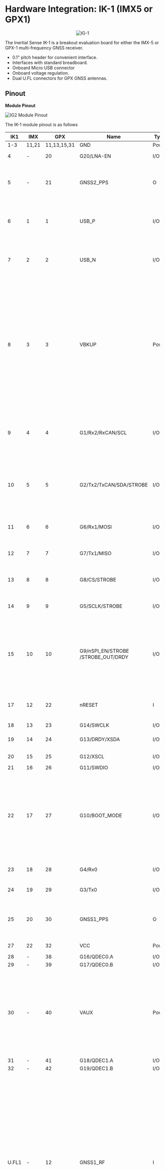 # Hardware Integration: IK-1 (IMX5 or GPX1)

<center>

![IG-1](../images/IK-1.0.png)

</center>

The Inertial Sense IK-1 is a breakout evaluation board for either the IMX-5 or GPX-1 multi-frequency GNSS receiver.

- 0.1" pitch header for convenient interface.
- Interfaces with standard breadboard. 
- Onboard Micro USB connector
- Onboard voltage regulation.
- Dual U.FL connectors for GPX GNSS antennas.



## Pinout

**Module Pinout**

![IG2 Module Pinout](images/ik1_pinout.svg)

The IK-1 module pinout is as follows

| IK1                                     | IMX | GPX | Name                                          | Type | Description                                                  |
| --------------------------------------------- | ---- | ---- | ------------------------------------------------------------ | ------------------------------------------------------------ | --------------------------------------------- |
| 1-3 | 11,21 | 11,13,15,31 | GND | Power | Supply ground |
| 4 | - | 20 | G20/LNA-EN | I/O | GPIO20, GPX LNA enable |
| 5 | - | 21 | GNSS2_PPS | O | GNSS2 PPS time synchronization output pulse (1Hz, 10% duty cycle) |
| 6 | 1   | 1    | USB_P                                         | I/O  | USB full-speed Positive Line. USB will be supported in future firmware updates.           |
| 7 | 2   | 2    | USB_N                                         | I/O  | USB full-speed Negative Line. USB will be supported in future firmware updates.           |
| 8 | 3   | 3    | VBKUP                                       | Power | Backup supply voltage input (1.75V to 3.6V). Future firmware updates will use voltage applied on this pin to backup GNSS ephemeris, almanac, and other operating parameters for a faster startup when VCC is applied again. This pin MUST be connected to a backup battery or VCC. |
| 9 | 4   | 4    | G1/Rx2/RxCAN/SCL                              | I/O  | GPIO1 <br />Serial 2 input (TTL) <br />Serial input pin from CAN transceiver<sup>\*</sup> <br />I2C SCL line |
| 10 | 5   | 5    | G2/Tx2/TxCAN/SDA/STROBE                        | I/O  | GPIO2 <br />Serial 2 output (TTL)<br /> Serial output pin to CAN transceiver<sup>\*</sup><br /> I2C SDA line<br />Strobe time sync input |
| 11 | 6   | 6    | G6/Rx1/MOSI                                   | I/O  | GPIO6<br /> Serial 1 input (TTL)<br /> SPI MOSI                        |
| 12 | 7   | 7    | G7/Tx1/MISO                                   | I/O  | GPIO7<br /> Serial 1 output (TTL)<br /> SPI MISO                       |
| 13 | 8   | 8    | G8/CS/STROBE                                  | I/O  | GPIO8<br /> SPI CS<br /> Strobe time sync input                       |
| 14 | 9   | 9    | G5/SCLK/STROBE                                | I/O  | GPIO5<br /> SPI SCLK<br /> Strobe time sync input                     |
| 15 | 10 | 10   | G9/nSPI_EN/STROBE<br/>/STROBE_OUT/DRDY        | I/O  | GPIO9<br /> SPI Enable: Hold LOW during boot to enable SPI on G5-G8<br /> Strobe time sync input or output. SPI data ready alternate location |
| 17 | 12 | 22   | nRESET                                        | I    | System reset on logic low. May be left unconnected if not used. |
| 18 | 13 | 23   | G14/SWCLK                                     | I/O  | GPIO14                                       |
| 19 | 14 | 24   | G13/DRDY/XSDA                                 | I/O  | GPIO13<br /> SPI Data Ready<br /> Alt I2C SDA                                           |
| 20 | 15 | 25   | G12/XSCL                                      | I/O  | GPIO12<br /> Alt I2C SCL                                                  |
| 21 | 16 | 26   | G11/SWDIO                                     | I/O  | GPIO11                                                             |
| 22 | 17 | 27   | G10/BOOT_MODE                                 | I/O  | Leave unconnected. BOOT MODE used in manufacturing. !!! WARNING !!! Asserting a logic high (+3.3V) will cause the IMX to reboot into ROM bootloader (DFU) mode. |
| 23 | 18 | 28   | G4/Rx0                                        | I/O  | GPIO4<br /> Serial 0 input (TTL)                                  |
| 24 | 19 | 29   | G3/Tx0                                        | I/O  | GPIO3<br /> Serial 0 output (TTL)                                 |
| 25 | 20 | 30   | GNSS1_PPS                                 | O    | GNSS1 PPS time synchronization output pulse (1Hz, 10% duty cycle) |
| 27 | 22 | 32   | VCC                                           | Power | 1.8V to 3.3V supply input.                                       |
| 28 | - | 38 | G16/QDEC0.A | I/O | GPIO16 |
| 29 | - | 39 | G17/QDEC0.B | I/O | GPIO17 |
| 30 | - | 40 | VAUX | Power | Input supplies for the USB and VCC_RF (GNSS antenna supply).  Connect to +3.3V (3.0V to 3.6V) to supply USB and VCC_RF.  Can be left floating if USB or VCC_RF are not needed.  |
| 31 | - | 41 | G18/QDEC1.A | I/O | GPIO18 |
| 32 | - | 42 | G19/QDEC1.B | I/O | GPIO19 |
| U.FL1 | - | 12  | GNSS1_RF                            | I    | GNSS1 antenna RF input. Use an active antenna or LNA with a gain of 15-25dB. Place the LNA as close to the antenna as possible. Filtered 3.3V from VCC is injected onto the pad to power active antennas (power injection can be disabled in software).  Connect to ground with 5V-14V TVS diode for ESD and surge projection (e.g. Littlefuse PESD0402-140). |
| U.FL2 | - | 14 | GNSS2_RF                           | I    | GNSS2 antenna RF input. Same requirements as GNSS1_RF |

## IK-1 Schematic

[Download Schematic](https://docs.inertialsense.com/datasheets/IK-1_schematic.pdf)

<object data="https://docs.inertialsense.com/datasheets/IK-1_schematic.pdf" type="application/pdf" width="700px" height="600px" >
    <embed src="https://docs.inertialsense.com/datasheets/IK-1_schematic.pdf" type="application/pdf" />
</object>


## Design Files

<img src="https://www.oshwa.org/wp-content/uploads/2014/03/oshw-logo.svg" width="100" align="right" />

Open source hardware design files, libraries, and example projects for the IMX module are found at the [Inertial Sense Hardware Design repository](https://github.com/inertialsense/IS-hdw) hosted on GitHub.  These include schematic and layout files for printed circuit board designs, and 3D step models of the InertialSense products usable for CAD and circuit board designs.

### Reference Design Projects

The EVB-2, IG-1, IG-2, and IK-1 circuit board projects serve as reference designs that illustrate implementation of the IMX PCB module.

[EVB-2 evaluation board](https://github.com/inertialsense/IS-hdw/tree/main/Products/EVB-2-1)

[IG-1 module](https://github.com/inertialsense/IS-hdw/tree/main/Products/IG-1-1-G2)

[IG-2 module](https://github.com/inertialsense/IS-hdw/tree/main/Products/IG-2-0)

[IK-1 module](https://github.com/inertialsense/IS-hdw/tree/main/Products/IK-1-0)

## Related Parts

| Part | Manufacturer | Manufacturer # | Description                                           |
| ---- | ------------ | -------------- | ----------------------------------------------------- |
|      |              |                |                                                       |
